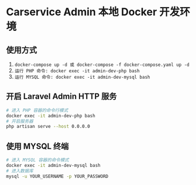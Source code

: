 # Carservice Admin 本地 Docker 开发环境

## 使用方式
1. `docker-compose up -d 或 docker-compose -f docker-compose.yaml up -d`
2. `运行 PHP 命令: docker exec -it admin-dev-php bash`
3. `运行 MYSQL 命令: docker exec -it admin-dev-mysql bash`

## 开启 Laravel Admin HTTP 服务
```bash
# 进入 PHP 容器的命令行模式
docker exec -it admin-dev-php bash
# 开启服务器
php artisan serve --host 0.0.0.0
```
## 使用 MYSQL 终端
```bash
# 进入 MYSQL 容器的命令模式
docker exec -it admin-dev-mysql bash
# 进入数据库
mysql -u YOUR_USERNAME -p YOUR_PASSWORD
```